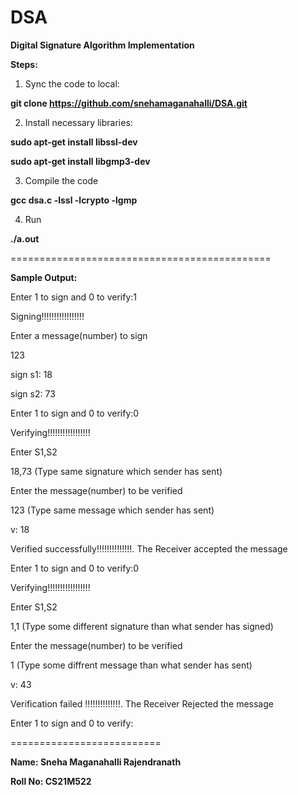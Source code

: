 # DSA
**Digital Signature Algorithm Implementation**

**Steps:**

1) Sync the code to local:

**git clone https://github.com/snehamaganahalli/DSA.git**

2) Install necessary libraries:

**sudo apt-get install libssl-dev**

**sudo apt-get install libgmp3-dev**

3) Compile the code

**gcc dsa.c  -lssl -lcrypto -lgmp**

4) Run

**./a.out**

=============================================

**Sample Output:**


Enter 1 to sign and 0 to verify:1

Signing!!!!!!!!!!!!!!!!!

Enter a message(number)  to sign

123

sign s1: 18

sign s2: 73

Enter 1 to sign and 0 to verify:0

Verifying!!!!!!!!!!!!!!!!!

Enter S1,S2

18,73  (Type same signature which sender has sent)

Enter the message(number) to be verified

123 (Type same message which sender has sent)

v: 18

 Verified successfully!!!!!!!!!!!!!!. The Receiver accepted the message

Enter 1 to sign and 0 to verify:0

Verifying!!!!!!!!!!!!!!!!!

Enter S1,S2

1,1 (Type some different signature than what sender has signed)

Enter the message(number) to be verified

1   (Type some diffrent message than what sender has sent)

v: 43

 Verification failed !!!!!!!!!!!!!!. The Receiver Rejected the message

Enter 1 to sign and 0 to verify:

==========================

**Name: Sneha Maganahalli Rajendranath**

**Roll No: CS21M522**
